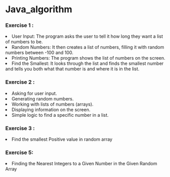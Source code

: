 # Java_algorithm


### Exercise 1 : 

<li>User Input: The program asks the user to tell it how long they want a list of numbers to be.</li>
<li>Random Numbers: It then creates a list of numbers, filling it with random numbers between -100 and 100.</li>
<li>Printing Numbers: The program shows the list of numbers on the screen.</li>
<li>Find the Smallest: It looks through the list and finds the smallest number and tells you both what that number is and where it is in the list.</li>

### Exercise 2 : 

<li>Asking for user input.</li>
<li>Generating random numbers.</li>
<li>Working with lists of numbers (arrays).</li>
<li>Displaying information on the screen.</li>
<li>Simple logic to find a specific number in a list.</li>

### Exercise 3 : 

<li>Find the smallest Positive value in random array</li>

### Exercise 5:

<li>Finding the Nearest Integers to a Given Number in the Given Random Array</li>